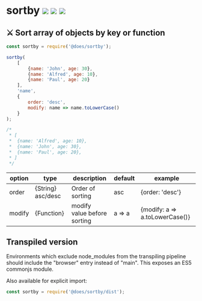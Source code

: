 # sortby [![](https://img.shields.io/npm/v/sortby.svg)](https://www.npmjs.com/package/sortby) [![](https://img.shields.io/badge/source--000000.svg?logo=github&style=social)](https://github.com/omrilotan/mono/tree/master/packages/sortby) [![](https://badgen.net/bundlephobia/minzip/@does/sortby)](https://bundlephobia.com/result?p=@does/sortby)

## ⚔️ Sort array of objects by key or function

```js
const sortby = require('@does/sortby');

sortby(
	[
		{name: 'John', age: 30},
		{name: 'Alfred', age: 10},
		{name: 'Paul', age: 20}
	],
	'name',
	{
		order: 'desc',
		modify: name => name.toLowerCase()
	}
);

/*
 * [
 * 	{name: 'Alfred', age: 10},
 * 	{name: 'John', age: 30},
 * 	{name: 'Paul', age: 20},
 * ]
 */
```

| option | type | description | default | example
| - | - | - | - | -
| order | {String} asc/desc | Order of sorting | asc | {order: 'desc'}
| modify | {Function} | modify value before sorting | a => a | {modify: a => a.toLowerCase()}

## Transpiled version
Environments which exclude node_modules from the transpiling pipeline should include the "browser" entry instead of "main". This exposes an ES5 commonjs module.

Also available for explicit import:
```js
const sortby = require('@does/sortby/dist');
```
